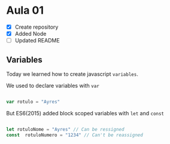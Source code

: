 # Aula 01

- [x] Create repository
- [x] Added Node
- [ ] Updated README

## Variables
Today we learned how to create javascript `variables`.

We used to declare variables with `var`

```Javascript

var rotulo = "Ayres"

```

But ES6(2015) added block scoped variables with `let` and `const`

```Javascript

let rotuloNome = "Ayres" // Can be ressigned
const  rotuloNumero = "1234" // Can't be reassigned

```